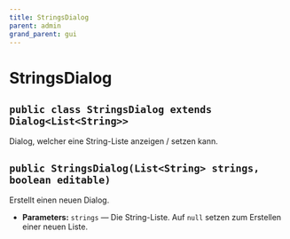 ```yaml
---
title: StringsDialog
parent: admin
grand_parent: gui
---
```


# StringsDialog


## `public class StringsDialog extends Dialog<List<String>>`

Dialog, welcher eine String-Liste anzeigen / setzen kann.

## `public StringsDialog(List<String> strings, boolean editable)`

Erstellt einen neuen Dialog.

 * **Parameters:** `strings` — Die String-Liste. Auf `null` setzen zum Erstellen einer neuen Liste.
